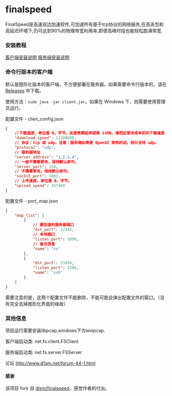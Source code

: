 # finalspeed
FinalSpeed是高速双边加速软件,可加速所有基于tcp协议的网络服务,在高丢包和高延迟环境下,仍可达到90%的物理带宽利用率,即使高峰时段也能轻松跑满带宽.

### 安装教程
[客户端安装说明](http://www.d1sm.net/thread-7-1-1.html)
[服务端安装说明](http://www.d1sm.net/thread-8-1-1.html)


### 命令行版本的客户端
默认是图形化版本的客户端，不方便部署在服务器。如果需要命令行版本的，请在 [Releases](https://github.com/zqhong/finalspeed/releases) 中下载。

使用方法：`sudo java -jar client.jar`。如果在 Windows 下，则需要使用管理员运行。

配置文件 - clien_config.json
```json
{
    //下载速度，单位是 B，字节。这里换算起来就是 11MB。请把这里改成本机的下载速度
    "download_speed": 11200698, 
    // 协议：tcp 或 udp。注意：服务端如果是 OpenVZ 架构的话，则只支持 udp。
    "protocal": "udp", 
    // 服务器地址
    "server_address": "1.2.3.4", 
    // 一般不需要更改，保持默认即可。
    "server_port": 150, 
    // 不需要更改，保持默认即可。
    "socks5_port": 1083, 
    // 上传速度，单位是 B，字节。
    "upload_speed": 357469
}
```

配置文件 - port_map.json
```json
{
    "map_list": [
        {
            // 要加速的服务器端口
            "dst_port": 12345, 
            // 本地端口
            "listen_port": 1099, 
            // 备注信息
            "name": "ss"
        }, 
        {
            "dst_port": 23456, 
            "listen_port": 2200, 
            "name": "ssh"
        }
    ]
}
```

需要注意的是，这两个配置文件不能删除，不能可能会弹出配置文件的窗口。（没有完全去掉图形化界面的缘故）


### 其他信息
项目运行需要安装libpcap,windows下为winpcap.

客户端启动类: net.fs.client.FSClient

服务端启动类: net.fs.server.FSServer

论坛 http://www.d1sm.net/forum-44-1.html

#### 感谢
该项目 fork 自 [dlsm/finalspeed](https://github.com/d1sm/finalspeed)，感觉作者的付出。
